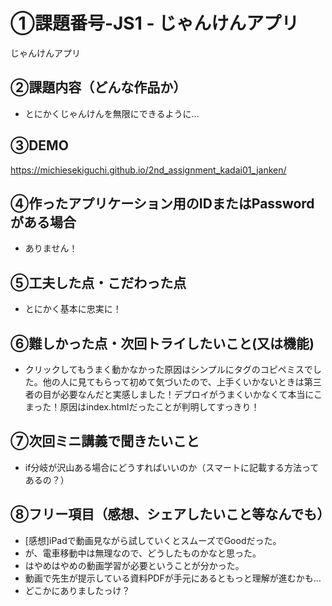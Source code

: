 # ①課題番号-JS1 - じゃんけんアプリ

じゃんけんアプリ

## ②課題内容（どんな作品か）

- とにかくじゃんけんを無限にできるように…

## ③DEMO

https://michiesekiguchi.github.io/2nd_assignment_kadai01_janken/

## ④作ったアプリケーション用のIDまたはPasswordがある場合

 - ありません！

## ⑤工夫した点・こだわった点

- とにかく基本に忠実に！

## ⑥難しかった点・次回トライしたいこと(又は機能)

- クリックしてもうまく動かなかった原因はシンプルにタグのコピペミスでした。他の人に見てもらって初めて気づいたので、上手くいかないときは第三者の目が必要なんだと実感しました！デプロイがうまくいかなくて本当にこまった！原因はindex.htmlだったことが判明してすっきり！

## ⑦次回ミニ講義で聞きたいこと

- if分岐が沢山ある場合にどうすればいいのか（スマートに記載する方法ってあるの？）

## ⑧フリー項目（感想、シェアしたいこと等なんでも）

- [感想]iPadで動画見ながら試していくとスムーズでGoodだった。
- が、電車移動中は無理なので、どうしたものかなと思った。
- はやめはやめの動画学習が必要ということが分かった。
- 動画で先生が提示している資料PDFが手元にあるともっと理解が進むかも…
- どこかにありましたっけ？
